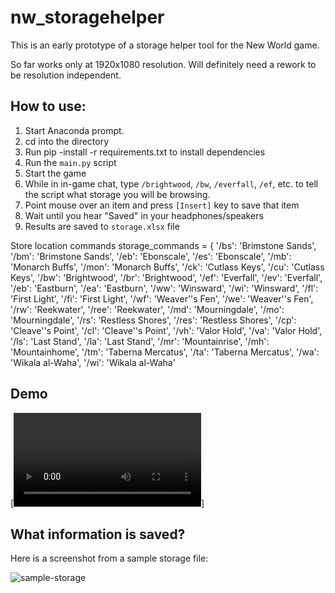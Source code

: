# nw_storagehelper

This is an early prototype of a storage helper tool for the New World game.

So far works only at 1920x1080 resolution. Will definitely need a rework to be resolution independent.

## How to use:

1. Start Anaconda prompt.
2. cd into the directory
2. Run pip -install -r requirements.txt to install dependencies
3. Run the `main.py` script
4. Start the game
5. While in in-game chat, type `/brightwood`, `/bw`, `/everfall`, `/ef`, etc. to tell the script what storage you will be browsing.
6. Point mouse over an item and press `[Insert]` key to save that item
7. Wait until you hear "Saved" in your headphones/speakers
8. Results are saved to `storage.xlsx` file

Store location commands storage_commands = {
    '/bs': 'Brimstone Sands',
    '/bm': 'Brimstone Sands',
    '/eb': 'Ebonscale',
    '/es': 'Ebonscale',
    '/mb': 'Monarch Buffs',
    '/mon': 'Monarch Buffs',
    '/ck': 'Cutlass Keys',
    '/cu': 'Cutlass Keys',
    '/bw': 'Brightwood',
    '/br': 'Brightwood',
    '/ef': 'Everfall',
    '/ev': 'Everfall',
    '/eb': 'Eastburn',
    '/ea': 'Eastburn',
    '/ww': 'Winsward',
    '/wi': 'Winsward',
    '/fl': 'First Light',
    '/fi': 'First Light',
    '/wf': 'Weaver''s Fen',
    '/we': 'Weaver''s Fen',
    '/rw': 'Reekwater',
    '/ree': 'Reekwater',
    '/md': 'Mourningdale',
    '/mo': 'Mourningdale',
    '/rs': 'Restless Shores',
    '/res': 'Restless Shores',
    '/cp': 'Cleave''s Point',
    '/cl': 'Cleave''s Point',
    '/vh': 'Valor Hold',
    '/va': 'Valor Hold',
    '/ls': 'Last Stand',
    '/la': 'Last Stand',
    '/mr': 'Mountainrise',
    '/mh': 'Mountainhome',
    '/tm': 'Taberna Mercatus',
    '/ta': 'Taberna Mercatus',
    '/wa': 'Wikala al-Waha',
    '/wi': 'Wikala al-Waha'

## Demo
[![Video Demo](docs/demo.mp4)]

## What information is saved?

Here is a screenshot from a sample storage file:

![sample-storage](https://user-images.githubusercontent.com/7578087/213796350-d75593f5-7c43-4dd0-b8d1-eb2840733867.png)

